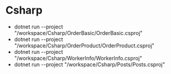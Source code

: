 # Csharp

- dotnet run --project "/workspace/Csharp/OrderBasic/OrderBasic.csproj"
- dotnet run --project "/workspace/Csharp/OrderProduct/OrderProduct.csproj"
- dotnet run --project "/workspace/Csharp/WorkerInfo/WorkerInfo.csproj"
- dotnet run --project "/workspace/Csharp/Posts/Posts.csproj"
